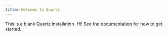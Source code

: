 ```yaml
---
title: Welcome to Quartz
---
```


This is a blank Quartz installation. Hi!
See the [documentation](https://quartz.jzhao.xyz) for how to get started.
